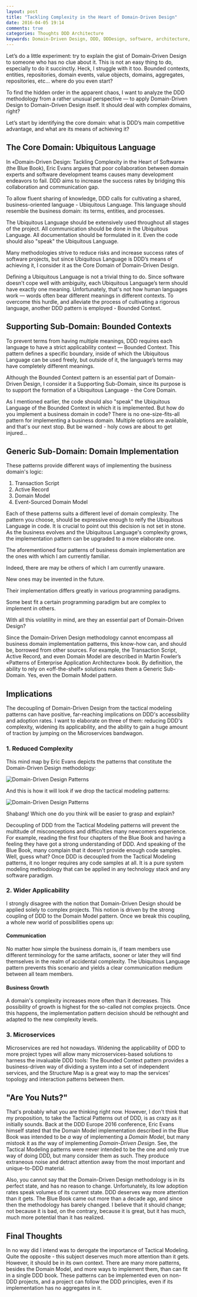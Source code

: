 ```yaml
---
layout: post
title: "Tackling Complexity in the Heart of Domain-Driven Design"
date: 2016-04-05 19:14
comments: true
categories: Thoughts DDD Architecture
keywords: Domain-Driven Design, DDD, DDDesign, software, architecture, methodology, bounded context, ubiquitous language, patterns, complexity
---
```


Let’s do a little experiment: try to explain the gist of Domain-Driven Design to someone who has no clue about it. This is not an easy thing to do, especially to do it succinctly. Heck, I struggle with it too. Bounded contexts, entities, repositories, domain events, value objects, domains, aggregates, repositories, etc… where do you even start?

To find the hidden order in the apparent chaos, I want to analyze the DDD methodology from a rather unusual perspective — to apply Domain-Driven Design to Domain-Driven Design itself. It should deal with complex domains, right?

Let’s start by identifying the core domain: what is DDD’s main competitive advantage, and what are its means of achieving it?

## The Core Domain: Ubiquitous Language
In «Domain-Driven Design: Tackling Complexity in the Heart of Software» (the Blue Book), Eric Evans argues that poor collaboration between domain experts and software development teams causes many development endeavors to fail. DDD aims to increase the success rates by bridging this collaboration and communication gap. 

<!-- more -->

To allow fluent sharing of knowledge, DDD calls for cultivating a shared, business-oriented language - Ubiquitous Language. This language should resemble the business domain: its terms, entities, and processes. 

The Ubiquitous Language should be extensively used throughout all stages of the project. All communication should be done in the Ubiquitous Language. All documentation should be formulated in it. Even the code should also "speak" the Ubiquitous Language.

Many methodologies strive to reduce risks and increase success rates of software projects, but since Ubiquitous Language is DDD’s means of achieving it, I consider it as the Core Domain of Domain-Driven Design.

Defining a Ubiquitous Language is not a trivial thing to do. Since software doesn't cope well with ambiguity, each Ubiquitous Language’s term should have exactly one meaning. Unfortunately, that's not how human languages work — words often bear different meanings in different contexts. To overcome this hurdle, and alleviate the process of cultivating a rigorous language, another DDD pattern is employed - Bounded Context.

## Supporting Sub-Domain: Bounded Contexts
To prevent terms from having multiple meanings, DDD requires each language to have a strict applicability context — Bounded Context. This pattern defines a specific boundary, inside of which the Ubiquitous Language can be used freely, but outside of it, the language’s terms may have completely different meanings.

Although the Bounded Context pattern is an essential part of Domain-Driven Design, I consider it a Supporting Sub-Domain, since its purpose is to support the formation of a Ubiquitous Language - the Core Domain.

As I mentioned earlier, the code should also "speak" the Ubiquitous Language of the Bounded Context in which it is implemented. But how do you implement a business domain in code? There is no one-size-fits-all pattern for implementing a business domain. Multiple options are available, and that's our next stop. But be warned - holy cows are about to get injured...

## Generic Sub-Domain: Domain Implementation
These patterns provide different ways of implementing the business domain's logic:

1. Transaction Script
2. Active Record
3. Domain Model
4. Event-Sourced Domain Model

Each of these patterns suits a different level of domain complexity. The pattern you choose, should be expressive enough to reify the Ubiquitous Language in code. It is crucial to point out this decision is not set in stone. As the business evolves and the Ubiquitous Language's complexity grows, the implementation pattern can be upgraded to a more elaborate one.

The aforementioned four patterns of business domain implementation are the ones with which I am currently familiar.

Indeed, there are may be others of which I am currently unaware.

New ones may be invented in the future.

Their implementation differs greatly in various programming paradigms.

Some best fit a certain programming paradigm but are complex to implement in others.

With all this volatility in mind, are they an essential part of Domain-Driven Design?

Since the Domain-Driven Design methodology cannot encompass all business domain implementation patterns, this know-how can, and should be, borrowed from other sources. For example, the Transaction Script, Active Record, and even Domain Model are described in Martin Fowler’s «Patterns of Enterprise Application Architecture» book. By definition, the ability to rely on «off-the-shelf» solutions makes them a Generic Sub-Domain. Yes, even the Domain Model pattern.

## Implications
The decoupling of Domain-Driven Design from the tactical modeling patterns can have positive, far-reaching implications on DDD's accessibility and adoption rates. I want to elaborate on three of them: reducing DDD's complexity, widening its applicability, and the ability to gain a huge amount of traction by jumping on the Microservices bandwagon. 

### 1. Reduced Complexity
This mind map by Eric Evans depicts the patterns that constitute the Domain-Driven Design methodology:

<img src="{{ root_url }}/images/ddd/ddd-patterns.png" alt="Domain-Driven Design Patterns" />

And this is how it will look if we drop the tactical modeling patterns:

<img src="{{ root_url }}/images/ddd/ddd-patterns2.png" alt="Domain-Driven Design Patterns" />

Shabang! Which one do you think will be easier to grasp and explain?

Decoupling of DDD from the Tactical Modeling patterns will prevent the multitude of misconceptions and difficulties many newcomers experience. For example, reading the first four chapters of the Blue Book and having a feeling they have got a strong understanding of DDD. And speaking of the Blue Book, many complain that it doesn't provide enough code samples. Well, guess what? Once DDD is decoupled from the Tactical Modeling patterns, it no longer requires any code samples at all. It is a pure system modeling methodology that can be applied in any technology stack and any software paradigm.

### 2. Wider Applicability
I strongly disagree with the notion that Domain-Driven Design should be applied solely to complex projects. This notion is driven by the strong coupling of DDD to the Domain Model pattern. Once we break this coupling, a whole new world of possibilities opens up:

#### Communication
No matter how simple the business domain is, if team members use different terminology for the same artifacts, sooner or later they will find themselves in the realm of accidental complexity. The Ubiquitous Language pattern prevents this scenario and yields a clear communication medium between all team members.

#### Business Growth
A domain's complexity increases more often than it decreases. This possibility of growth is highest for the so-called not complex projects. Once this happens, the implementation pattern decision should be rethought and adapted to the new complexity levels.

### 3. Microservices
Microservices are red hot nowadays. Widening the applicability of DDD to more project types will allow many microservices-based solutions to harness the invaluable DDD tools: The Bounded Context pattern provides a business-driven way of dividing a system into a set of independent services, and the Structure Map is a great way to map the services’ topology and interaction patterns between them.

## "Are You Nuts?"
That's probably what you are thinking right now. However, I don't think that my proposition, to take the Tactical Patterns out of DDD, is as crazy as it initially sounds. Back at the DDD Europe 2016 conference, Eric Evans himself stated that the Domain Model implementation described in the Blue Book was intended to be *a* way of implementing a *Domain Model*, but many mistook it as *the* way of implementing *Domain-Driven Design*. See, the Tactical Modeling patterns were never intended to be the one and only true way of doing DDD, but many consider them as such. They produce extraneous noise and detract attention away from the most important and unique-to-DDD material.

Also, you cannot say that the Domain-Driven Design methodology is in its perfect state, and has no reason to change. Unfortunately, its low adoption rates speak volumes of its current state. DDD deserves way more attention than it gets. The Blue Book came out more than a decade ago, and since then the methodology has barely changed. I believe that it should change; not because it is bad, on the contrary, because it is great, but it has much, much more potential than it has realized.

## Final Thoughts
In no way did I intend was to derogate the importance of Tactical Modeling. Quite the opposite - this subject deserves much more attention than it gets. However, it should be in its own context. There are many more patterns, besides the Domain Model, and more ways to implement them, than can fit in a single DDD book. These patterns can be implemented even on non-DDD projects, and a project can follow the DDD principles, even if its implementation has no aggregates in it.